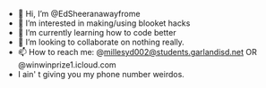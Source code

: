 - 👋 Hi, I’m @EdSheeranawayfrome
- 👀 I’m interested in making/using blooket hacks
- 🌱 I’m currently learning how to code better
- 💞️ I’m looking to collaborate on nothing really.
- 📫 How to reach me: @millesyd002@students.garlandisd.net OR @winwinprize1.icloud.com
- I ain' t giving you my phone number weirdos.
<!---
EdSheeranawayfrome/EdSheeranawayfrome is a ✨ special ✨ repository because its `README.md` (this file) appears on your GitHub profile.
You can click the Preview link to take a look at your changes.
--->
